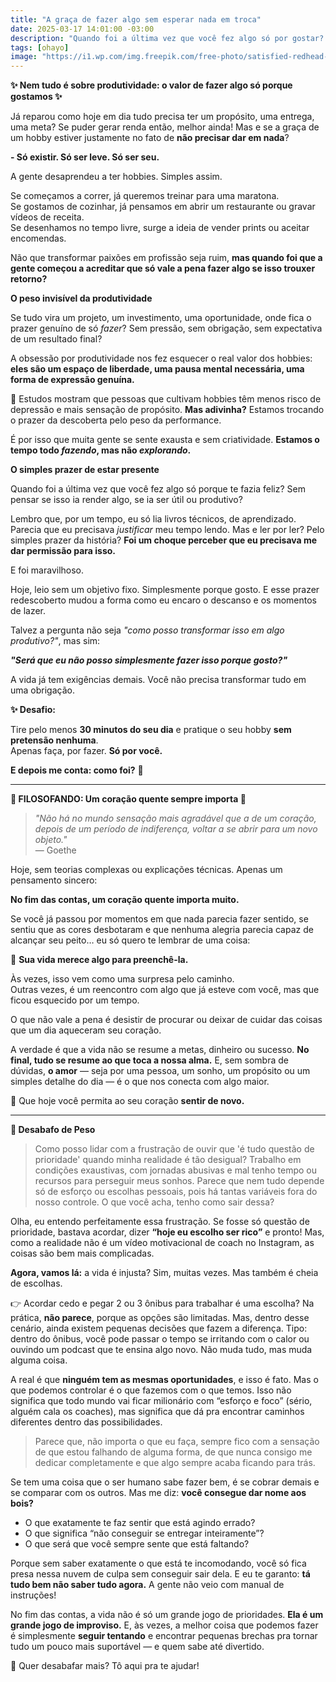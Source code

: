 ```yaml
---
title: "A graça de fazer algo sem esperar nada em troca"
date: 2025-03-17 14:01:00 -03:00
description: "Quando foi a última vez que você fez algo só por gostar? Sem precisar monetizar ou transformar em meta? Bora falar sobre isso! 🦋"
tags: [ohayo]
image: "https://i1.wp.com/img.freepik.com/free-photo/satisfied-redhead-businesswoman-resting-after-work-day-dreaming-office-there-are-people-background_637285-64.jpg?resize=600,338"
---
```


**✨ Nem tudo é sobre produtividade: o valor de fazer algo só porque gostamos ✨**

Já reparou como hoje em dia tudo precisa ter um propósito, uma entrega, uma meta? Se puder gerar renda então, melhor ainda! Mas e se a graça de um hobby estiver justamente no fato de **não precisar dar em nada**?

**- Só existir. Só ser leve. Só ser seu.**

A gente desaprendeu a ter hobbies. Simples assim.

Se começamos a correr, já queremos treinar para uma maratona.  
Se gostamos de cozinhar, já pensamos em abrir um restaurante ou gravar vídeos de receita.  
Se desenhamos no tempo livre, surge a ideia de vender prints ou aceitar encomendas.

Não que transformar paixões em profissão seja ruim, **mas quando foi que a gente começou a acreditar que só vale a pena fazer algo se isso trouxer retorno?**

**O peso invisível da produtividade**

Se tudo vira um projeto, um investimento, uma oportunidade, onde fica o prazer genuíno de só _fazer_? Sem pressão, sem obrigação, sem expectativa de um resultado final?

A obsessão por produtividade nos fez esquecer o real valor dos hobbies: **eles são um espaço de liberdade, uma pausa mental necessária, uma forma de expressão genuína.**

📌 Estudos mostram que pessoas que cultivam hobbies têm menos risco de depressão e mais sensação de propósito. **Mas adivinha?** Estamos trocando o prazer da descoberta pelo peso da performance.

É por isso que muita gente se sente exausta e sem criatividade. **Estamos o tempo todo _fazendo_, mas não _explorando_.**

**O simples prazer de estar presente**

Quando foi a última vez que você fez algo só porque te fazia feliz? Sem pensar se isso ia render algo, se ia ser útil ou produtivo?

Lembro que, por um tempo, eu só lia livros técnicos, de aprendizado. Parecia que eu precisava _justificar_ meu tempo lendo. Mas e ler por ler? Pelo simples prazer da história? **Foi um choque perceber que eu precisava me dar permissão para isso.**

E foi maravilhoso.

Hoje, leio sem um objetivo fixo. Simplesmente porque gosto. E esse prazer redescoberto mudou a forma como eu encaro o descanso e os momentos de lazer.

Talvez a pergunta não seja _"como posso transformar isso em algo produtivo?"_, mas sim:

**_"Será que eu não posso simplesmente fazer isso porque gosto?"_**

A vida já tem exigências demais. Você não precisa transformar tudo em uma obrigação.

 **✨ Desafio:**

Tire pelo menos **30 minutos do seu dia** e pratique o seu hobby **sem pretensão nenhuma**.  
Apenas faça, por fazer. **Só por você.**

**E depois me conta: como foi?** 💛

---

**💭 FILOSOFANDO: Um coração quente sempre importa 💭**  

> _"Não há no mundo sensação mais agradável que a de um coração, depois de um período de indiferença, voltar a se abrir para um novo objeto."_  
> — Goethe  

Hoje, sem teorias complexas ou explicações técnicas. Apenas um pensamento sincero:  

**No fim das contas, um coração quente importa muito.**  

Se você já passou por momentos em que nada parecia fazer sentido, se sentiu que as cores desbotaram e que nenhuma alegria parecia capaz de alcançar seu peito… eu só quero te lembrar de uma coisa:  

🌿 **Sua vida merece algo para preenchê-la.**  

Às vezes, isso vem como uma surpresa pelo caminho.  
Outras vezes, é um reencontro com algo que já esteve com você, mas que ficou esquecido por um tempo.  

O que não vale a pena é desistir de procurar ou deixar de cuidar das coisas que um dia aqueceram seu coração.  

A verdade é que a vida não se resume a metas, dinheiro ou sucesso. **No final, tudo se resume ao que toca a nossa alma.** E, sem sombra de dúvidas, **o amor** — seja por uma pessoa, um sonho, um propósito ou um simples detalhe do dia — é o que nos conecta com algo maior.  

💛 Que hoje você permita ao seu coração **sentir de novo.**  

---

 **💬 Desabafo de Peso**  

> Como posso lidar com a frustração de ouvir que 'é tudo questão de
> prioridade' quando minha realidade é tão desigual? Trabalho em
> condições exaustivas, com jornadas abusivas e mal tenho tempo ou
> recursos para perseguir meus sonhos. Parece que nem tudo depende só de
> esforço ou escolhas pessoais, pois há tantas variáveis fora do nosso
> controle. O que você acha, tenho como sair dessa?

Olha, eu entendo perfeitamente essa frustração. Se fosse só questão de prioridade, bastava acordar, dizer **“hoje eu escolho ser rico”** e pronto! Mas, como a realidade não é um vídeo motivacional de coach no Instagram, as coisas são bem mais complicadas.  

**Agora, vamos lá:** a vida é injusta? Sim, muitas vezes. Mas também é cheia de escolhas.

👉 Acordar cedo e pegar 2 ou 3 ônibus para trabalhar é uma escolha? Na prática, **não parece**, porque as opções são limitadas. Mas, dentro desse cenário, ainda existem pequenas decisões que fazem a diferença. Tipo: dentro do ônibus, você pode passar o tempo se irritando com o calor ou ouvindo um podcast que te ensina algo novo. Não muda tudo, mas muda alguma coisa.  

A real é que **ninguém tem as mesmas oportunidades**, e isso é fato. Mas o que podemos controlar é o que fazemos com o que temos. Isso não significa que todo mundo vai ficar milionário com “esforço e foco” (sério, alguém cala os coaches), mas significa que dá pra encontrar caminhos diferentes dentro das possibilidades.  

> Parece que, não importa o que eu faça, sempre fico com a sensação de
> que estou falhando de alguma forma, de que nunca consigo me dedicar
> completamente e que algo sempre acaba ficando para trás.

Se tem uma coisa que o ser humano sabe fazer bem, é se cobrar demais e se comparar com os outros. Mas me diz: **você consegue dar nome aos bois?**  

- O que exatamente te faz sentir que está agindo errado?  
- O que significa “não conseguir se entregar inteiramente”?  
- O que será que você sempre sente que está faltando?  

Porque sem saber exatamente o que está te incomodando, você só fica presa nessa nuvem de culpa sem conseguir sair dela. E eu te garanto: **tá tudo bem não saber tudo agora.** A gente não veio com manual de instruções!  

No fim das contas, a vida não é só um grande jogo de prioridades. **Ela é um grande jogo de improviso.** E, às vezes, a melhor coisa que podemos fazer é simplesmente **seguir tentando** e encontrar pequenas brechas pra tornar tudo um pouco mais suportável — e quem sabe até divertido.  

🦋 Quer desabafar mais? 
Tô aqui pra te ajudar!
